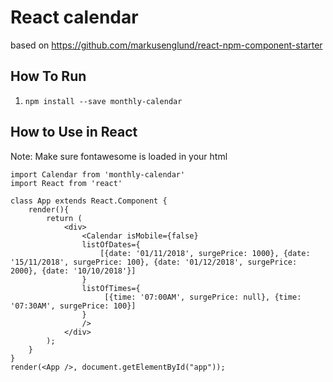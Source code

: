 # React calendar
based on https://github.com/markusenglund/react-npm-component-starter

## How To Run
1. `npm install --save monthly-calendar`

## How to Use in React
Note: Make sure fontawesome is loaded in your html

```
import Calendar from 'monthly-calendar'
import React from 'react'

class App extends React.Component {
    render(){
        return (
            <div>
                <Calendar isMobile={false}
                listOfDates={
                    [{date: '01/11/2018', surgePrice: 1000}, {date: '15/11/2018', surgePrice: 100}, {date: '01/12/2018', surgePrice: 2000}, {date: '10/10/2018'}]
                } 
                listOfTimes={
                     [{time: '07:00AM', surgePrice: null}, {time: '07:30AM', surgePrice: 100}]
                }
                />
            </div>
        );
    }
}
render(<App />, document.getElementById("app"));
```

